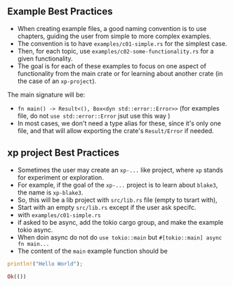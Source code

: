 ## Example Best Practices

- When creating example files, a good naming convention is to use chapters, guiding the user from simple to more complex examples.
- The convention is to have `examples/c01-simple.rs` for the simplest case.
- Then, for each topic, use `examples/c02-some-functionality.rs` for a given functionality.
- The goal is for each of these examples to focus on one aspect of functionality from the main crate or for learning about another crate (in the case of an `xp-project`).

The main signature will be:
- `fn main() -> Result<(), Box<dyn std::error::Error>>` (for examples file, do not `use std::error::Error` jsut use this way )
- In most cases, we don't need a type alias for these, since it's only one file, and that will allow exporting the crate's `Result/Error` if needed.

## xp project Best Practices

- Sometimes the user may create an `xp-...` like project, where `xp` stands for experiment or exploration.
- For example, if the goal of the `xp-...` project is to learn about `blake3`, the name is `xp-blake3`.
- So, this will be a lib project with `src/lib.rs` file (empty to tsrart with),
- Start with an empty `src/lib.rs` except if the user ask specifc.
- with `examples/c01-simple.rs` 
- if asked to be async, add the tokio cargo group, and make the example tokio async. 
- When doin async do not do `use tokio::main` but `#[tokio::main] async fn main...`
- The content of the `main` example function should be
```rust
println!("Hello World");

Ok(())
````

